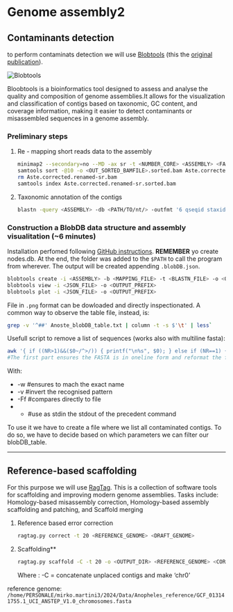 # Genome assembly2

## Contaminants detection

to perform contaminats detection we will use [Blobtools](https://blobtools.readme.io/docs) (this the [original publication](https://f1000research.com/articles/6-1287)).

![Blobtools](https://raw.githubusercontent.com/jacopoM28/CompOmics_Tutorship/main/2023/5_GenomeAssembly2/Figures/Blobtools.png)

Bloobtools is a bioinformatics tool designed to assess and analyse the quality and composition of genome assemblies.It allows for the visualization and classification of contigs based on taxonomic, GC content, and coverage information, making it easier to detect contaminants or misassembled sequences in a genome assembly.

### Preliminary steps

1. Re - mapping short reads data to the assembly

    ```bash
    minimap2 --secondary=no --MD -ax sr -t <NUMBER_CORE> <ASSEMBLY> <FASTQ_R1> <FASTQ_R2> | samtools view -Sb - > <OUT_BAMFILE>.bam
    samtools sort -@10 -o <OUT_SORTED_BAMFILE>.sorted.bam Aste.corrected.renamed-sr.bam
    rm Aste.corrected.renamed-sr.bam
    samtools index Aste.corrected.renamed-sr.sorted.bam
    ```

2. Taxonomic annotation of the contigs

    ```bash
    blastn -query <ASSEMBLY> -db <PATH/TO/nt/> -outfmt '6 qseqid staxids bitscore std sscinames sskingdoms stitle' -max_target_seqs 25 -max_hsps 1 -num_threads 25 -evalue 1e-25 -out <OUTFILE>
    ```

### Construction a BlobDB data structure and assembly visualitation (~6 minutes)

Installation perfomed following [GitHub instructions](https://github.com/DRL/blobtools). **REMEMBER** yo create nodes.db. At the end, the folder was added to the `$PATH` to call the program from wherever. The output will be created appending `.blobDB.json`.

```bash
blobtools create -i <ASSEMBLY> -b <MAPPING_FILE> -t <BLASTN_FILE> -o <OUTPUT_PREFIX>
blobtools view -i <JSON_FILE> -o <OUTPUT_PREFIX>
blobtools plot -i <JSON_FILE> -o <OUTPUT_PREFIX>
```

File in `.png` format can be dowloaded and directly inspectionated. A common way to observe the table file, instead, is:

```bash
grep -v '^##' Anoste_blobDB_table.txt | column -t -s $'\t' | less`
```

Usefull script to remove a list of sequences (works also with multiline fasta):

```bash
awk '{ if ((NR>1)&&($0~/^>/)) { printf("\n%s", $0); } else if (NR==1) { printf("%s", $0); } else { printf("\t%s", $0); } }' in.fa | grep -w -v -Ff patterns.txt - | tr "\t" "\n" > out.fa
#The first part ensures the FASTA is in oneline form and reformat the file obtaing ">header\tsequence". In this way it is easier to process the file with grep. Then filters out everything is contained inside the patterns file, outputting a fasta file oneline with only desired contigs.
```

With:

- -w #ensures to mach the exact name
- -v #invert the recognised pattern
- -Ff #compares directly to file
- - #use as stdin the stdout of the precedent command

To use it we have to create a file where we list all contaminated contigs. To do so, we have to decide based on which parameters we can filter our blobDB_table.

-----

## Reference-based scaffolding

For this purpose we will use [RagTag](https://github.com/malonge/RagTag). This is a collection of software tools for scaffolding and improving modern genome assemblies. Tasks include: Homology-based misassembly correction, Homology-based assembly scaffolding and patching, and Scaffold merging

1. Reference based error correction

    ```bash
    ragtag.py correct -t 20 <REFERENCE_GENOME> <DRAFT_GENOME>
    ```

2. Scaffolding**

    ```bash
    ragtag.py scaffold -C -t 20 -o <OUTPUT_DIR> <REFERENCE_GENOME> <CORRECTED_DRAFTGENOME>
    ```

    Where : -C = concatenate unplaced contigs and make ‘chr0’

reference genome: `/home/PERSONALE/mirko.martini3/2024/Data/Anopheles_reference/GCF_013141755.1_UCI_ANSTEP_V1.0_chromosomes.fasta`
